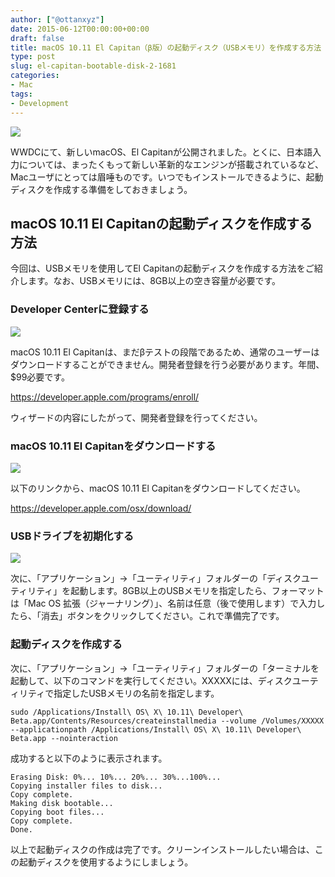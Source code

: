 ```yaml
---
author: ["@ottanxyz"]
date: 2015-06-12T00:00:00+00:00
draft: false
title: macOS 10.11 El Capitan（β版）の起動ディスク（USBメモリ）を作成する方法
type: post
slug: el-capitan-bootable-disk-2-1681
categories:
- Mac
tags:
- Development
---
```


![](/uploads/2015/06/150612-557ad42130886.jpg)






WWDCにて、新しいmacOS、El Capitanが公開されました。とくに、日本語入力については、まったくもって新しい革新的なエンジンが搭載されているなど、Macユーザにとっては眉唾ものです。いつでもインストールできるように、起動ディスクを作成する準備をしておきましょう。





## macOS 10.11 El Capitanの起動ディスクを作成する方法





今回は、USBメモリを使用してEl Capitanの起動ディスクを作成する方法をご紹介します。なお、USBメモリには、8GB以上の空き容量が必要です。





### Developer Centerに登録する





![](/uploads/2015/06/150612-557ad42516aa7.png)






macOS 10.11 El Capitanは、まだβテストの段階であるため、通常のユーザーはダウンロードすることができません。開発者登録を行う必要があります。年間、$99必要です。



https://developer.apple.com/programs/enroll/



ウィザードの内容にしたがって、開発者登録を行ってください。





### macOS 10.11 El Capitanをダウンロードする





![](/uploads/2015/06/150612-557ad42740e8b.png)






以下のリンクから、macOS 10.11 El Capitanをダウンロードしてください。



https://developer.apple.com/osx/download/



### USBドライブを初期化する





![](/uploads/2015/10/151004-561090bfda855.png)






次に、「アプリケーション」→「ユーティリティ」フォルダーの「ディスクユーティリティ」を起動します。8GB以上のUSBメモリを指定したら、フォーマットは「Mac OS 拡張（ジャーナリング）」、名前は任意（後で使用します）で入力したら、「消去」ボタンをクリックしてください。これで準備完了です。





### 起動ディスクを作成する





次に、「アプリケーション」→「ユーティリティ」フォルダーの「ターミナルを起動して、以下のコマンドを実行してください。XXXXXには、ディスクユーティリティで指定したUSBメモリの名前を指定します。




    
    sudo /Applications/Install\ OS\ X\ 10.11\ Developer\ Beta.app/Contents/Resources/createinstallmedia --volume /Volumes/XXXXX --applicationpath /Applications/Install\ OS\ X\ 10.11\ Developer\ Beta.app --nointeraction





成功すると以下のように表示されます。




    
    Erasing Disk: 0%... 10%... 20%... 30%...100%...
    Copying installer files to disk...
    Copy complete.
    Making disk bootable...
    Copying boot files...
    Copy complete.
    Done.





以上で起動ディスクの作成は完了です。クリーンインストールしたい場合は、この起動ディスクを使用するようにしましょう。
